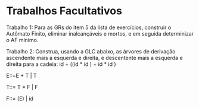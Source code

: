 # Trabalhos Facultativos

Trabalho 1:
Para as GRs do item 5 da lista de exercícios, construir o Autômato Finito, eliminar inalcançáveis e mortos, e em seguida determinizar o AF mínimo.


Trabalho 2:
Construa, usando a GLC abaixo, as árvores de derivação ascendente mais a esquerda e direita, e descentente mais a esquerda e direita para a cadeia: id + ((id * id ) + id * id )

E::=E + T | T

T::= T * F | F

F::= (E) | id